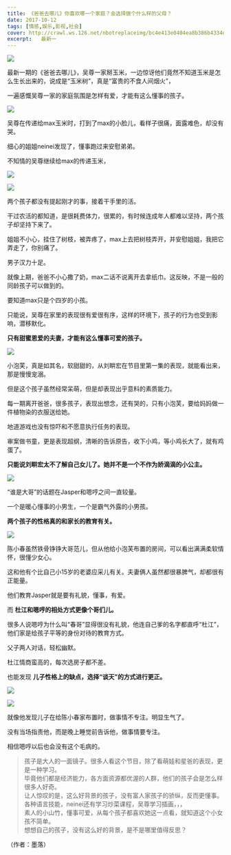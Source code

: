 ```yaml
---
title: 《爸爸去哪儿》你喜欢哪一个家庭？会选择做个什么样的父母？
date: 2017-10-12
tags: [情感,娱乐,影视,社会]
cover: http://crawl.ws.126.net/nbotreplaceimg/bc4e413e0404ea8b386b4334d5ba150d/1daffae03991db7319c4db0b42fe194f.jpg
excerpt:   最新一
---
```

![](http://crawl.ws.126.net/nbotreplaceimg/bc4e413e0404ea8b386b4334d5ba150d/1daffae03991db7319c4db0b42fe194f.jpg)  

最新一期的《爸爸去哪儿》，吴尊一家掰玉米，一边惊讶他们竟然不知道玉米是怎么生长出来的，说成是“玉米树”，真是“富贵的不食人间烟火”，  

一遍感慨吴尊一家的家庭氛围是怎样有爱，才能有这么懂事的孩子。

![](http://crawl.ws.126.net/nbotreplaceimg/bc4e413e0404ea8b386b4334d5ba150d/de7b74f46b46ad4781995514395c1e15.jpg)  

吴尊在传递给max玉米时，打到了max的小脸儿，看样子很痛，面露难色，却没有哭。  

细心的姐姐neinei发现了，懂事跑过来安慰弟弟。

不知情的吴尊继续给max的传递玉米，

![](http://crawl.ws.126.net/nbotreplaceimg/49dc115816087eac67b3eab55e507b87/b1437567bddf8e42f374534143f2b8c6.jpg)  

![](http://crawl.ws.126.net/nbotreplaceimg/bc4e413e0404ea8b386b4334d5ba150d/a18b5bfbbf0d411c6afa742d158fcac8.jpg)  

两个孩子都没有提起刚才的事，接着干手里的活。  

干过农活的都知道，是很耗费体力，很累的，有时候连成年人都难以坚持，两个孩子却坚持下来了。

姐姐不小心，挂住了树枝，被弄疼了，max上去把树枝弄开，并安慰姐姐，我把它弄走了，你别痛了。

男子汉力十足。

就像上期，爸爸不小心撒了奶，max二话不说离开去拿纸巾。这反映，不是一般的同龄孩子可以做到的。

要知道max只是个四岁的小孩。

只能说，吴尊在家里的表现很有爱很有序，这样的环境下，孩子的行为也受到影响，潜移默化。

**只有甜蜜恩爱的夫妻，才能有这么懂事可爱的孩子。**

![](http://crawl.ws.126.net/nbotreplaceimg/49dc115816087eac67b3eab55e507b87/2b4d984fa23cea930a25a5a9b7912a5e.jpg)  

小泡芙，真是如其名，软甜甜的，从刘畊宏在节目里第一集的表现，就能看出来，那是慢慢宠溺。  

但是这个孩子虽然经常呆萌，但是却表现出乎意料的素质能力。

每一期离开爸爸，很多孩子，表现出想念，还有哭的，只有小泡芙，要给妈妈做一件植物染的衣服送给她。

地道游戏也没有惊吓和不愿意执行任务的表现。

审案做书童，更是表现超纲，清晰的告诉原告，收下小鸡，等小鸡长大了，就有鸡蛋了。

**只能说刘畊宏太不了解自己女儿了。她并不是一个不作为娇滴滴的小公主。**

![](http://crawl.ws.126.net/nbotreplaceimg/49dc115816087eac67b3eab55e507b87/40e013c017fd87fd288147cb9c2c1665.jpg)  

“谁是大哥”的话题在Jasper和嗯哼之间一直较量。  

一个是暖心懂事的小男生，一个是霸气外露的小男孩。

**两个孩子的性格真的和家长的教育有关。**

![](http://crawl.ws.126.net/nbotreplaceimg/49dc115816087eac67b3eab55e507b87/6d1b70bd83ab68ddeeede01e149fd2dd.jpg)  

陈小春虽然铁骨铮铮大哥范儿，但从他给小泡芙布置的房间，可以看出满满柔软情怀，很懂少女心。  

这和他有个比自己小15岁的老婆应采儿有关。夫妻俩人虽然都很暴脾气，却都很有正能量。

他们教育Jasper就是要有礼貌，懂事，有爱。

而 **杜江和嗯哼的相处方式更像个哥们儿。**

很多人说嗯哼为什么叫“春哥”显得很没有礼貌，他连自己爹的名字都直呼“杜江”，他们家是给孩子平等的身份对待的教育方式。

父子两人对话，轻松幽默。

杜江情商蛮高的，每次选房子都不差。

也能发现 **儿子性格上的缺点，选择“谈天”的方式进行更正。**

![](http://crawl.ws.126.net/nbotreplaceimg/bc4e413e0404ea8b386b4334d5ba150d/5452b6bcde25541783ad2480b24060c9.jpg)  

![](http://crawl.ws.126.net/nbotreplaceimg/49dc115816087eac67b3eab55e507b87/1ccca203125ed0d1fd9a518a88ab3fe8.jpg)  

就像他发现儿子在给陈小春家布置时，做事情不专注。明显生气了。  

没有当场指责他，而是晚上睡觉前告诉他，做事情要专注。

相信嗯哼以后也会没有这个毛病的。

> 孩子是大人的一面镜子。很多人看这个节目，除了看萌娃和星爸的表现，更是一种学习。  
> 毕竟他们都是经济能力，各方面资源都优渥的人群，他们的孩子会是怎么样很多人好奇。  
> 让人惊叹的是，这么好背景的孩子，没有富人家孩子的骄纵，反而更懂事。  
> 各种语言技能，neinei还有学习炒菜课程，吴尊学习插画，，，  
> 素人的小山竹，懂事可爱，从每个孩子都喜欢她这一点看，就知道这个小女孩不简单。  
> 想想自己的孩子，没有这么好的背景，是不是哪里值得反思？  
>

（作者：墨落）

